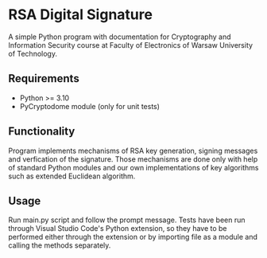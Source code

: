 # RSA Digital Signature
A simple Python program with documentation for Cryptography and Information Security
course at Faculty of Electronics of Warsaw University of Technology.

## Requirements
- Python >= 3.10
- PyCryptodome module (only for unit tests)

## Functionality
Program implements mechanisms of RSA key generation, signing messages and verfication
of the signature. Those mechanisms are done only with help of standard Python modules
and our own implementations of key algorithms such as extended Euclidean algorithm.

## Usage
Run main.py script and follow the prompt message. Tests have been run through Visual
Studio Code's Python extension, so they have to be performed either through the 
extension or by importing file as a module and calling the methods separately.